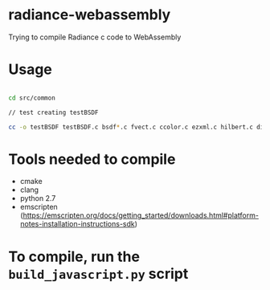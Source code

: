 # radiance-webassembly
Trying to compile Radiance c code to WebAssembly


# Usage

```bash

cd src/common

// test creating testBSDF

cc -o testBSDF testBSDF.c bsdf*.c fvect.c ccolor.c ezxml.c hilbert.c disk2square.c words.c -lm
```

# Tools needed to compile
- cmake
- clang
- python 2.7
- emscripten (https://emscripten.org/docs/getting_started/downloads.html#platform-notes-installation-instructions-sdk)

# To compile, run the `build_javascript.py` script